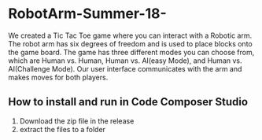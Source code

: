 # RobotArm-Summer-18-
We created a Tic Tac Toe game where you can interact with a Robotic arm. The robot arm has six degrees of freedom and is used to place blocks onto the game board. The game has three different modes you can choose from, which are Human vs. Human, Human vs. AI(easy Mode), and Human vs. AI(Challenge Mode). Our user interface communicates with the arm and makes moves for both players.
## How to install and run  in Code Composer Studio
1. Download the zip file in the release
2. extract the files to a folder
